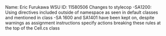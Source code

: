 Name: Eric Furukawa
WSU ID: 11580506
Changes to stylecop
-SA1200: Using directives included outside of namespace as seen in default classes and mentioned in class
-SA 1600 and SA1401 have been kept on, despite warnings as assignment instructions specify actions
breaking these rules at the top of the Cell.cs class